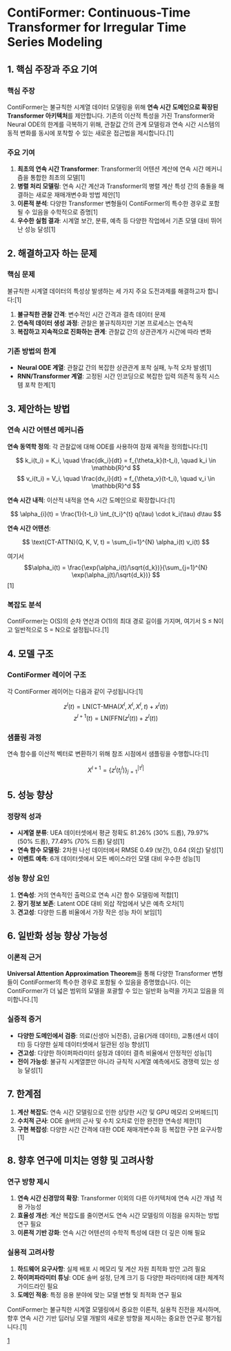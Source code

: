 # ContiFormer: Continuous-Time Transformer for Irregular Time Series Modeling

## 1. 핵심 주장과 주요 기여

### 핵심 주장
ContiFormer는 불규칙한 시계열 데이터 모델링을 위해 **연속 시간 도메인으로 확장된 Transformer 아키텍처**를 제안합니다. 기존의 이산적 특성을 가진 Transformer와 Neural ODE의 한계를 극복하기 위해, 관찰값 간의 관계 모델링과 연속 시간 시스템의 동적 변화를 동시에 포착할 수 있는 새로운 접근법을 제시합니다.[1]

### 주요 기여
1. **최초의 연속 시간 Transformer**: Transformer의 어텐션 계산에 연속 시간 메커니즘을 통합한 최초의 모델[1]
2. **병렬 처리 모델링**: 연속 시간 계산과 Transformer의 병렬 계산 특성 간의 충돌을 해결하는 새로운 재매개변수화 방법 제안[1]
3. **이론적 분석**: 다양한 Transformer 변형들이 ContiFormer의 특수한 경우로 포함될 수 있음을 수학적으로 증명[1]
4. **우수한 실험 결과**: 시계열 보간, 분류, 예측 등 다양한 작업에서 기존 모델 대비 뛰어난 성능 달성[1]

## 2. 해결하고자 하는 문제

### 핵심 문제
불규칙한 시계열 데이터의 특성상 발생하는 세 가지 주요 도전과제를 해결하고자 합니다:[1]

1. **불규칙한 관찰 간격**: 변수적인 시간 간격과 결측 데이터 문제
2. **연속적 데이터 생성 과정**: 관찰은 불규칙하지만 기본 프로세스는 연속적
3. **복잡하고 지속적으로 진화하는 관계**: 관찰값 간의 상관관계가 시간에 따라 변화

### 기존 방법의 한계
- **Neural ODE 계열**: 관찰값 간의 복잡한 상관관계 포착 실패, 누적 오차 발생[1]
- **RNN/Transformer 계열**: 고정된 시간 인코딩으로 복잡한 입력 의존적 동적 시스템 포착 한계[1]

## 3. 제안하는 방법

### 연속 시간 어텐션 메커니즘

**연속 동역학 정의**:
각 관찰값에 대해 ODE를 사용하여 잠재 궤적을 정의합니다:[1]

$$ k_i(t_i) = K_i, \quad \frac{dk_i}{dt} = f_{\theta_k}(t-t_i), \quad k_i \in \mathbb{R}^d $$
$$ v_i(t_i) = V_i, \quad \frac{dv_i}{dt} = f_{\theta_v}(t-t_i), \quad v_i \in \mathbb{R}^d $$

**연속 시간 내적**: 
이산적 내적을 연속 시간 도메인으로 확장합니다:[1]

$$ \alpha_{i}(t) = \frac{1}{t-t_i} \int_{t_i}^{t} q(\tau) \cdot k_i(\tau) d\tau $$

**연속 시간 어텐션**:

$$ \text{CT-ATTN}(Q, K, V, t) = \sum_{i=1}^{N} \alpha_i(t) v_i(t) $$

여기서 $$\alpha_i(t) = \frac{\exp(\alpha_i(t)/\sqrt{d_k})}{\sum_{j=1}^{N} \exp(\alpha_j(t)/\sqrt{d_k})} $$[1]

### 복잡도 분석
ContiFormer는 O(S)의 순차 연산과 O(1)의 최대 경로 길이를 가지며, 여기서 S ≤ N이고 일반적으로 S = N으로 설정됩니다.[1]

## 4. 모델 구조

### ContiFormer 레이어 구조
각 ContiFormer 레이어는 다음과 같이 구성됩니다:[1]

$$ z^l(t) = \text{LN}(\text{CT-MHA}(X^l, X^l, X^l, t) + x^l(t)) $$
$$ z^{l+1}(t) = \text{LN}(\text{FFN}(z^l(t)) + z^l(t)) $$

### 샘플링 과정
연속 함수를 이산적 벡터로 변환하기 위해 참조 시점에서 샘플링을 수행합니다:[1]

$$ X^{l+1} = \{z^l(t^l_j)\}_{j=1}^{|τ^l|} $$

## 5. 성능 향상

### 정량적 성과
- **시계열 분류**: UEA 데이터셋에서 평균 정확도 81.26% (30% 드롭), 79.97% (50% 드롭), 77.49% (70% 드롭) 달성[1]
- **연속 함수 모델링**: 2차원 나선 데이터에서 RMSE 0.49 (보간), 0.64 (외삽) 달성[1]
- **이벤트 예측**: 6개 데이터셋에서 모든 베이스라인 모델 대비 우수한 성능[1]

### 성능 향상 요인
1. **연속성**: 거의 연속적인 출력으로 연속 시간 함수 모델링에 적합[1]
2. **장기 정보 보존**: Latent ODE 대비 외삽 작업에서 낮은 예측 오차[1]
3. **견고성**: 다양한 드롭 비율에서 가장 작은 성능 차이 보임[1]

## 6. 일반화 성능 향상 가능성

### 이론적 근거
**Universal Attention Approximation Theorem**을 통해 다양한 Transformer 변형들이 ContiFormer의 특수한 경우로 포함될 수 있음을 증명했습니다. 이는 ContiFormer가 더 넓은 범위의 모델을 포괄할 수 있는 일반화 능력을 가지고 있음을 의미합니다.[1]

### 실증적 증거
- **다양한 도메인에서 검증**: 의료(신생아 뇌전증), 금융(거래 데이터), 교통(센서 데이터) 등 다양한 실제 데이터셋에서 일관된 성능 향상[1]
- **견고성**: 다양한 하이퍼파라미터 설정과 데이터 결측 비율에서 안정적인 성능[1]
- **전이 가능성**: 불규칙 시계열뿐만 아니라 규칙적 시계열 예측에서도 경쟁력 있는 성능 달성[1]

## 7. 한계점

1. **계산 복잡도**: 연속 시간 모델링으로 인한 상당한 시간 및 GPU 메모리 오버헤드[1]
2. **수치적 근사**: ODE 솔버의 근사 및 수치 오차로 인한 완전한 연속성 제한[1]
3. **구현 복잡성**: 다양한 시간 간격에 대한 ODE 재매개변수화 등 복잡한 구현 요구사항[1]

## 8. 향후 연구에 미치는 영향 및 고려사항

### 연구 방향 제시
1. **연속 시간 신경망의 확장**: Transformer 이외의 다른 아키텍처에 연속 시간 개념 적용 가능성
2. **효율성 개선**: 계산 복잡도를 줄이면서도 연속 시간 모델링의 이점을 유지하는 방법 연구 필요
3. **이론적 기반 강화**: 연속 시간 어텐션의 수학적 특성에 대한 더 깊은 이해 필요

### 실용적 고려사항
1. **하드웨어 요구사항**: 실제 배포 시 메모리 및 계산 자원 최적화 방안 고려 필요
2. **하이퍼파라미터 튜닝**: ODE 솔버 설정, 단계 크기 등 다양한 파라미터에 대한 체계적 가이드라인 필요
3. **도메인 적응**: 특정 응용 분야에 맞는 모델 변형 및 최적화 연구 필요

ContiFormer는 불규칙한 시계열 모델링에서 중요한 이론적, 실용적 진전을 제시하며, 향후 연속 시간 기반 딥러닝 모델 개발의 새로운 방향을 제시하는 중요한 연구로 평가됩니다.[1]

[1](https://ppl-ai-file-upload.s3.amazonaws.com/web/direct-files/attachments/65988149/cd09cd22-547b-421e-ac4c-9feeb2025cfe/2402.10635v1.pdf)
